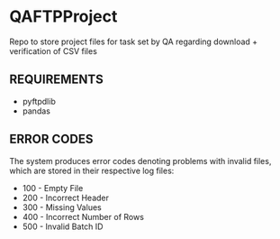 # QAFTPProject

Repo to store project files for task set by QA regarding download + verification of CSV files

## REQUIREMENTS

- pyftpdlib
- pandas

## ERROR CODES

The system produces error codes denoting problems with invalid files, which are stored in their respective log files:
- 100 - Empty File
- 200 - Incorrect Header
- 300 - Missing Values
- 400 - Incorrect Number of Rows
- 500 - Invalid Batch ID